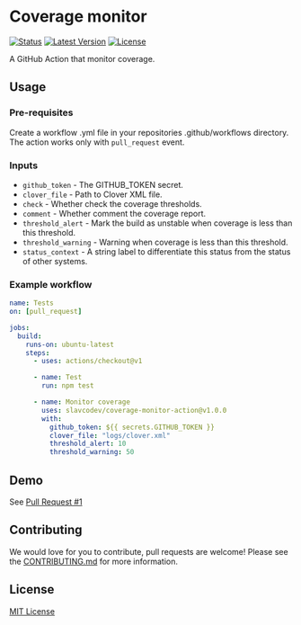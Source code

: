 # Coverage monitor

[![Status][ico-github-actions]][link-github]
[![Latest Version][ico-version]][link-github]
[![License][ico-license]][link-license]

[ico-github-actions]: https://github.com/slavcodev/coverage-monitor-action/workflows/build/badge.svg
[ico-version]: https://img.shields.io/github/tag/slavcodev/coverage-monitor-action.svg?label=latest
[ico-license]: https://img.shields.io/badge/License-MIT-blue.svg

[link-github]: https://github.com/slavcodev/coverage-monitor-action
[link-license]: LICENSE
[link-contributing]: .github/CONTRIBUTING.md

A GitHub Action that monitor coverage.

## Usage

### Pre-requisites

Create a workflow .yml file in your repositories .github/workflows directory.
The action works only with `pull_request` event.

### Inputs

- `github_token` - The GITHUB_TOKEN secret.
- `clover_file` - Path to Clover XML file.
- `check` - Whether check the coverage thresholds.
- `comment` - Whether comment the coverage report.
- `threshold_alert` - Mark the build as unstable when coverage is less than this threshold.
- `threshold_warning` - Warning when coverage is less than this threshold.
- `status_context` - A string label to differentiate this status from the status of other systems.

### Example workflow 

~~~yaml
name: Tests
on: [pull_request]

jobs:
  build:
    runs-on: ubuntu-latest
    steps:
      - uses: actions/checkout@v1

      - name: Test
        run: npm test

      - name: Monitor coverage
        uses: slavcodev/coverage-monitor-action@v1.0.0
        with:
          github_token: ${{ secrets.GITHUB_TOKEN }}
          clover_file: "logs/clover.xml"
          threshold_alert: 10
          threshold_warning: 50
~~~

## Demo

See [Pull Request #1](https://github.com/slavcodev/coverage-monitor-action/pull/1)

## Contributing

We would love for you to contribute, pull requests are welcome!
Please see the [CONTRIBUTING.md][link-contributing] for more information.


## License

[MIT License][link-license]
